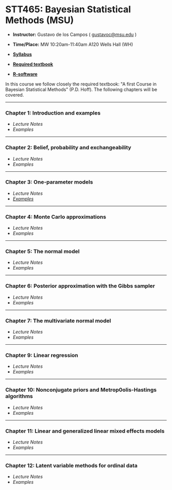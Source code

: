 # STT465: Bayesian Statistical Methods (MSU)


* **Instructor:** Gustavo de los Campos ( gustavoc@msu.edu )

* **Time/Place:** MW 10:20am-11:40am A120 Wells Hall (WH)   

* **[Syllabus](https://www.dropbox.com/s/p08vzobbyu6utme/STT465_Syllabus.docx?dl=0)**
* **[Required textbook](http://www.stat.washington.edu/people/pdhoff/book.php)**
* **[R-software](http://www.r-project.org/)**

In this course we follow closely the required textbook: "A first Course in Bayesian Statistical Methods" (P.D. Hoff). The following chapters will be covered.

------------------------------------------------------------------
### Chapter 1: Introduction and examples
 - *Lecture Notes*
 - *Examples*

------------------------------------------------------------------
### Chapter 2: Belief, probability and exchangeability
 - *Lecture Notes*
 - *Examples*
 
------------------------------------------------------------------
### Chapter 3: One-parameter models

 - *Lecture Notes*
 - *[Examples](https://github.com/gdlc/STT465/blob/master/chapter3_examples.md)*

------------------------------------------------------------------
### Chapter 4: Monte Carlo approximations

 - *Lecture Notes*
 - *Examples*
 
------------------------------------------------------------------
### Chapter 5: The normal model

 - *Lecture Notes*
 - *Examples*

------------------------------------------------------------------
### Chapter 6: Posterior approximation with the Gibbs sampler

 - *Lecture Notes*
 - *Examples*

------------------------------------------------------------------
### Chapter 7: The multivariate normal model
 - *Lecture Notes*
 - *Examples* 
 
------------------------------------------------------------------
### Chapter 9: Linear regression
 - *Lecture Notes*
 - *Examples* 
 
------------------------------------------------------------------
### Chapter 10: Nonconjugate priors and Metrop0olis-Hastings algorithms
 - *Lecture Notes*
 - *Examples* 
 
------------------------------------------------------------------
### Chapter 11: Linear and generalized linear mixed effects models
 - *Lecture Notes*
 - *Examples* 

------------------------------------------------------------------
### Chapter 12: Latent variable methods for ordinal data
 - *Lecture Notes*
 - *Examples* 

